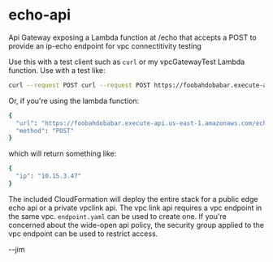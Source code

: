 # echo-api

Api Gateway exposing a Lambda function at /echo that accepts a POST to provide an ip-echo endpoint for vpc connectitivity testing

Use this with a test client such as `curl` or my vpcGatewayTest Lambda function.
Use with a test like:

```bash
curl --request POST curl --request POST https://foobahdobabar.execute-api.us-east-1.amazonaws.com/echo
```

Or, if you're using the lambda function:

```bash
{
  "url": "https://foobahdobabar.execute-api.us-east-1.amazonaws.com/echo",
  "method": "POST"
}
```

which will return something like:

```bash
{
  "ip": "10.15.3.47"
}
```

The included CloudFormation will deploy the entire stack for a public edge echo api or a private vpclink api. The vpc link api requires a vpc endpoint in the same vpc. `endpoint.yaml` can be used to create one. If you're concerned about the wide-open api policy, the security group applied to the vpc endpoint can be used to restrict access.

--jim

